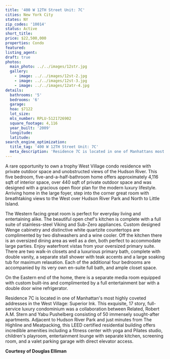 ```yaml
---
title: '400 W 12TH Street Unit: 7C'
cities: New York City
states: NY
zip_codes: '10014'
status: Active
short_title:
price: $22,500,000
properties: Condo
featured:
listing_agent:
draft: true
photos:
  main_photo: ../../images/12str.jpg
  gallery:
    - image: ../../images/12st-2.jpg
    - image: ../../images/12st-3.jpg
    - image: ../../images/12atr-4.jpg
details:
  bathrooms: '5'
  bedrooms: '6'
  garage:
  hoa: $7122
  lot_size:
  mls_number: RPLU-5121726902
  square_footage: 4,116
  year_built: '2009'
  longitude:
  latitude:
search_engine_optimization:
  title_tag: '400 W 12TH Street Unit: 7C'
  meta_description: 'Residence 7C is located in one of Manhattans most highly coveted addresses in the West Village: Superior Ink.'
---
```

A rare opportunity to own a trophy West Village condo residence with private outdoor space and unobstructed views of the Hudson River. This five bedroom, five-and-a-half-bathroom home offers approximately 4,116 sqft of interior space, over 440 sqft of private outdoor space and was designed with a gracious open floor plan for the modern luxury lifestyle. Arriving home in the large foyer, step into the corner great room with breathtaking views to the West over Hudson River Park and North to Little Island.

The Western facing great room is perfect for everyday living and entertaining alike. The beautiful open chef's kitchen is complete with a full suite of stainless-steel Viking and Sub-Zero appliances. Custom designed Wenge cabinetry and distinctive white quartzite countertops are complimented by two dishwashers and a wine cooler. Off the kitchen there is an oversized dining area as well as a den, both perfect to accommodate large parties. Enjoy waterfront vistas from your oversized primary suite. There are two walk-in closets and a luxurious primary bath, complete with double vanity, a separate stall shower with teak accents and a large soaking tub for maximum relaxation. Each of the additional four bedrooms are accompanied by its very own en-suite full bath, and ample closet space.

On the Eastern end of the home, there is a separate media room equipped with custom built-ins and complimented by a full entertainment bar with a double door wine refrigerator.

Residence 7C is located in one of Manhattan's most highly coveted addresses in the West Village: Superior Ink. This exquisite, 17 story, full-service luxury condominium was a collaboration between Related, Robert A.M. Stern and Yabu Pushelberg consisting of 50 immensely sought-after apartments. Adjacent to Hudson River Park and just minutes from The Highline and Meatpacking, this LEED certified residential building offers incredible amenities including a fitness center with yoga and Pilates studio, children's playroom, entertainment lounge with separate kitchen, screening room, and a valet parking garage with direct elevator access.

**Courtesy of Douglas Elliman**